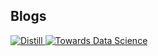 ## Blogs
<p>
<a href="https://distill.pub/">
<img border="0" title="Distill" 
src="https://pbs.twimg.com/profile_images/1217512741956489216/VMIw85Xe_400x400.jpg">
</a>
  
<a href="https://towardsdatascience.com/">
<img border="0" title="Towards Data Science" 
src="https://miro.medium.com/max/1173/1*eLxNtw6hQ4-3HrHda5BCCw.png">
</a>
</p> 
